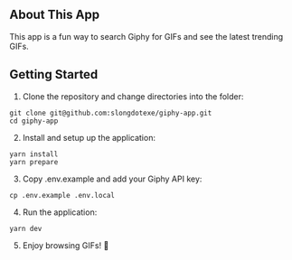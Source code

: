 

## About This App

This app is a fun way to search Giphy for GIFs and see the latest trending GIFs.

## Getting Started

1. Clone the repository and change directories into the folder:
```
git clone git@github.com:slongdotexe/giphy-app.git
cd giphy-app
```

2. Install and setup up the application:
```
yarn install
yarn prepare
```

3. Copy .env.example and add your Giphy API key:
```
cp .env.example .env.local
```

4. Run the application:
```
yarn dev
```

5. Enjoy browsing GIFs! 🚀